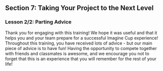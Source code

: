 ## Section 7: Taking Your Project to the Next Level
### Lesson 2/2: Parting Advice

Thank you for engaging with this training! We hope it was useful and that it helps you and your team prepare for a successful Imagine Cup experience! Throughout this training, you have received lots of advice - but our main piece of advice is to have fun! Having the opportunity to compete together with friends and classmates is awesome, and we encourage you not to forget that this is an experience that you will remember for the rest of your life!




